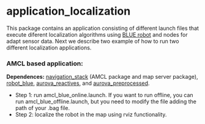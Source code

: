 # application_localization
This package contains an application consisting of different launch files that execute diferent localization algorithms using [BLUE robot](https://github.com/AUROVA-LAB/robot_blue) and nodes for adapt sensor data. Next we describe two example of how to run two different localization applications.

### AMCL based application:
**Dependences:** [navigation_stack](https://github.com/ros-planning/navigation) (AMCL package and map server package), [robot_blue](https://github.com/AUROVA-LAB/robot_blue), [aurova_reactives](https://github.com/AUROVA-LAB/aurova_reactives), and [aurova_preprocessed](https://github.com/AUROVA-LAB/aurova_preprocessed).
* Step 1: run amcl_blue_online.launch. If you want to run offline, you can run amcl_blue_offline.launch, but you need to modify the file adding the path of your .bag file.
* Step 2: localize the robot in the map using rviz functionality.

